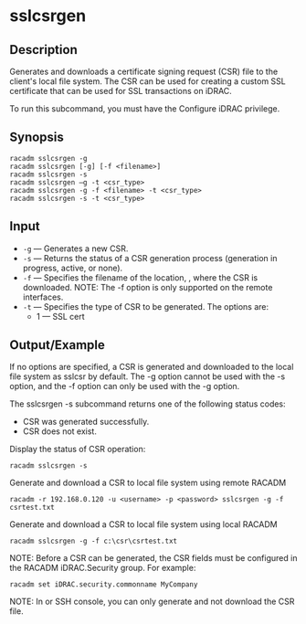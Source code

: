 # sslcsrgen

## Description

Generates and downloads a certificate signing request (CSR) file to the client's local file system. The CSR can be used for creating a custom SSL certificate that can be used for SSL transactions on iDRAC.

To run this subcommand, you must have the Configure iDRAC privilege.

## Synopsis

```
racadm sslcsrgen -g
racadm sslcsrgen [-g] [-f <filename>]
racadm sslcsrgen -s
racadm sslcsrgen –g -t <csr_type>
racadm sslcsrgen -g -f <filename> -t <csr_type>
racadm sslcsrgen -s -t <csr_type>
```

## Input

- `-g` — Generates a new CSR.
- `-s` — Returns the status of a CSR generation process (generation in progress, active, or none).
- `-f` — Specifies the filename of the location, <filename>, where the CSR is downloaded.
  NOTE: The -f option is only supported on the remote interfaces.
- `-t` — Specifies the type of CSR to be generated. The options are:
  - 1 — SSL cert

## Output/Example

If no options are specified, a CSR is generated and downloaded to the local file system as sslcsr by default. The -g option cannot be used with the -s option, and the -f option can only be used with the -g option.

The sslcsrgen -s subcommand returns one of the following status codes:

- CSR was generated successfully.
- CSR does not exist.

Display the status of CSR operation:

```
racadm sslcsrgen -s
```

Generate and download a CSR to local file system using remote RACADM

```
racadm -r 192.168.0.120 -u <username> -p <password> sslcsrgen -g -f csrtest.txt
```

Generate and download a CSR to local file system using local RACADM

```
racadm sslcsrgen -g -f c:\csr\csrtest.txt
```

NOTE: Before a CSR can be generated, the CSR fields must be configured in the RACADM iDRAC.Security group. For example:

```
racadm set iDRAC.security.commonname MyCompany
```

NOTE: In or SSH console, you can only generate and not download the CSR file.